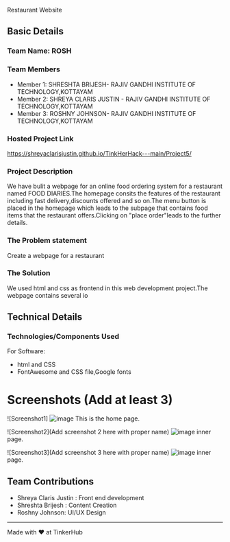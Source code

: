 
Restaurant Website 

## Basic Details
### Team Name: ROSH


### Team Members
- Member 1: SHRESHTA BRIJESH- RAJIV GANDHI INSTITUTE OF TECHNOLOGY,KOTTAYAM
- Member 2: SHREYA CLARIS JUSTIN - RAJIV GANDHI INSTITUTE OF TECHNOLOGY,KOTTAYAM
- Member 3: ROSHNY JOHNSON- RAJIV GANDHI INSTITUTE OF TECHNOLOGY,KOTTAYAM

### Hosted Project Link
https://shreyaclarisjustin.github.io/TinkHerHack---main/Project5/

### Project Description
We have bulit a webpage for an online food ordering system for a restaurant named FOOD DIARIES.The homepage consits the features of the restaurant including fast delivery,discounts offered and so on.The menu button is placed in the homepage which leads to the subpage that contains food items that the restaurant offers.Clicking on "place order"leads to the further details.

### The Problem statement
Create a webpage for a restaurant

### The Solution
We used html and css as frontend in this web development project.The webpage contains several io

## Technical Details
### Technologies/Components Used
For Software:
- html and CSS
- FontAwesome and CSS file,Google fonts

# Screenshots (Add at least 3)
![Screenshot1]
![image](https://github.com/user-attachments/assets/2052f69a-d8aa-4209-a592-fa4cfb6c3950)
This is the home page.

![Screenshot2](Add screenshot 2 here with proper name)
![image](https://github.com/user-attachments/assets/c3a4891b-34b8-4c56-8af8-62c330b4325b)
inner page.

![Screenshot3](Add screenshot 3 here with proper name)
![image](https://github.com/user-attachments/assets/05866fb1-7a3d-4da3-b3c5-123a110551d7)
inner page.


## Team Contributions
- Shreya Claris Justin : Front end development 
- Shreshta Brijesh : Content Creation
- Roshny Johnson: UI/UX Design

---
Made with ❤️ at TinkerHub
